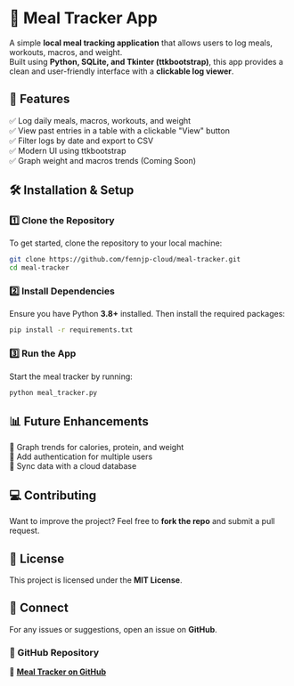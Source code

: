 # 🥗 Meal Tracker App

A simple **local meal tracking application** that allows users to log meals, workouts, macros, and weight.  
Built using **Python, SQLite, and Tkinter (ttkbootstrap)**, this app provides a clean and user-friendly interface with a **clickable log viewer**.

## 🚀 Features
✅ Log daily meals, macros, workouts, and weight  
✅ View past entries in a table with a clickable "View" button  
✅ Filter logs by date and export to CSV  
✅ Modern UI using ttkbootstrap  
✅ Graph weight and macros trends (Coming Soon)  

## 🛠 Installation & Setup

### 1️⃣ Clone the Repository  
To get started, clone the repository to your local machine:  
```bash
git clone https://github.com/fennjp-cloud/meal-tracker.git
cd meal-tracker
```

### 2️⃣ Install Dependencies  
Ensure you have Python **3.8+** installed. Then install the required packages:  
```bash
pip install -r requirements.txt
```

### 3️⃣ Run the App  
Start the meal tracker by running:  
```bash
python meal_tracker.py
```

## 📊 Future Enhancements
🔹 Graph trends for calories, protein, and weight  
🔹 Add authentication for multiple users  
🔹 Sync data with a cloud database  

## 💻 Contributing
Want to improve the project? Feel free to **fork the repo** and submit a pull request.

## 📜 License
This project is licensed under the **MIT License**.

## 📡 Connect
For any issues or suggestions, open an issue on **GitHub**.

### 📌 GitHub Repository  
🔗 **[Meal Tracker on GitHub](https://github.com/fennjp-cloud/meal-tracker)**